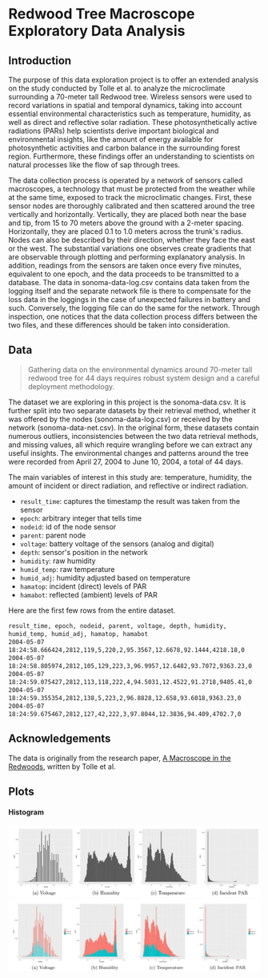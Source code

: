 # Redwood Tree Macroscope Exploratory Data Analysis

## Introduction

The purpose of this data exploration project is to offer an extended analysis on the study conducted by Tolle et al. to analyze the microclimate surrounding a 70-meter tall Redwood tree. Wireless sensors were used to record variations in spatial and temporal dynamics, taking into account essential environmental characteristics such as temperature, humidity, as well as direct and reflective solar radiation.
These photosynthetically active radiations (PARs) help scientists derive important biological and environmental insights, like the amount of energy available for photosynthetic activities and carbon balance in the surrounding forest region. Furthermore, these findings offer an understanding to scientists on natural processes like the flow of sap through trees. 

The data collection process is operated by a network of sensors called macroscopes, a technology that must be protected from the weather while at the same time, exposed to track the microclimatic changes.  First, these sensor nodes are thoroughly calibrated and then scattered around the tree vertically and horizontally. Vertically, they are placed both near the base and tip, from 15 to 70 meters above the ground with a 2-meter spacing. Horizontally, they are placed 0.1 to 1.0 meters across the trunk's radius. Nodes can also be described by their direction, whether they face the east or the west. The substantial variations one observes create gradients that are observable through plotting and performing explanatory analysis. In addition, readings from the sensors are taken once every five minutes, equivalent to one epoch, and the data proceeds to be transmitted to a database. The data in sonoma-data-log.csv contains data taken from the logging itself and the separate network file is there to compensate for the loss data in the loggings in the case of unexpected failures in battery and such. Conversely, the logging file can do the same for the network. Through inspection, one notices that the data collection process differs between the two files, and these differences should be taken into consideration.

## Data

> Gathering data on the environmental dynamics around 70-meter tall redwood tree for 44 days requires robust system design and a careful deployment methodology.

The dataset we are exploring in this project is the sonoma-data.csv. It is further split into two separate datasets by their retrieval method, whether it was offered by the nodes (sonoma-data-log.csv) or received by the network (sonoma-data-net.csv). In the original form, these datasets contain numerous outliers, inconsistencies between the two data retrieval methods, and missing values, all which require wrangling before we can extract any useful insights. The environmental changes and patterns around the tree were recorded from April 27, 2004 to June 10, 2004, a total of 44 days.

The main variables of interest in this study are: temperature, humidity, the amount of incident or direct radiation, and reflective or indirect radiation. 

* ``result_time``: captures the timestamp the result was taken from the sensor
* ``epoch``: arbitrary integer that tells time
* ``nodeid``: id of the node sensor
* ``parent``: parent node
* ``voltage``: battery voltage of the sensors (analog and digital)
* ``depth``: sensor's position in the network
* ``humidity``: raw humidity
* ``humid_temp``: raw temperature
* ``humid_adj``: humidity adjusted based on temperature
* ``hamatop``: incident (direct) levels of PAR
* ``hamabot``: reflected (ambient) levels of PAR

Here are the first few rows from the entire dataset.
```
result_time, epoch, nodeid, parent, voltage, depth, humidity, humid_temp, humid_adj, hamatop, hamabot
2004-05-07 18:24:58.666424,2812,119,5,220,2,95.3567,12.6678,92.1444,4218.18,0
2004-05-07 18:24:58.805974,2812,105,129,223,3,96.9957,12.6482,93.7072,9363.23,0
2004-05-07 18:24:59.075427,2812,113,118,222,4,94.5031,12.4522,91.2718,9405.41,0
2004-05-07 18:24:59.355354,2812,138,5,223,2,96.8828,12.658,93.6018,9363.23,0
2004-05-07 18:24:59.675467,2812,127,42,222,3,97.8044,12.3836,94.409,4702.7,0
```
## Acknowledgements 
The data is originally from the research paper, [A Macroscope in the Redwoods](https://github.com/arjunmann73/Data-Analytics-Projects), written by Tolle et al.

## Plots

#### Histogram
![histogram](https://github.com/janiceji/redwood-eda/blob/main/plots/feature-histograms.JPG)
![histogram2](https://github.com/janiceji/redwood-eda/blob/main/plots/feature-stacked-columns.JPG)

